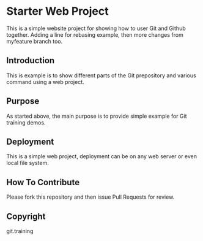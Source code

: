 # Starter Web Project

This is a simple website project for 
showing how to user Git and Github together.
Adding a line for rebasing example, then 
more changes from myfeature branch too.

## Introduction

This is example is to show different parts
of the Git prepository and various command
using a web project.

## Purpose

As started above, the main purpose is to provide
 simple example for Git training demos.

## Deployment

This is a simple web project, deployment
can be on any web server or even local
file system.

## How To Contribute

Please fork this repository and then issue Pull Requests
for review.

## Copyright

git.training
